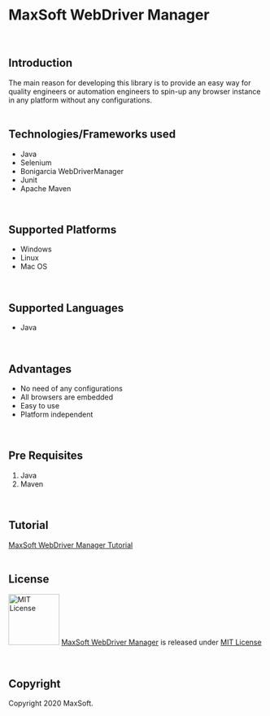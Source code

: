 # MaxSoft WebDriver Manager
<br />

## Introduction
The main reason for developing this library is to provide an easy way for quality engineers or automation engineers to spin-up any browser instance in any platform without any configurations.
<br /><br />

## Technologies/Frameworks used
- Java
- Selenium
- Bonigarcia WebDriverManager
- Junit
- Apache Maven
<br />

## Supported Platforms
- Windows
- Linux
- Mac OS
<br />

## Supported Languages
- Java
<br />

## Advantages
- No need of any configurations
- All browsers are embedded
- Easy to use
- Platform independent
<br />

## Pre Requisites
1. Java
2. Maven
<br />

## Tutorial
[MaxSoft WebDriver Manager Tutorial](https://medium.com/maxsoft-webdriver-manager/maxsoft-webdriver-manager-37cd482adab2)
<br /> <br />

## License
<img src="https://upload.wikimedia.org/wikipedia/commons/thumb/0/0b/License_icon-mit-2.svg/2000px-License_icon-mit-2.svg.png" alt="MIT License" width="100" height="100"/> [MaxSoft WebDriver Manager](https://medium.com/maxsoft-webdriver-manager) is released under [MIT License](https://opensource.org/licenses/MIT)

<br />

## Copyright
Copyright 2020 MaxSoft.
